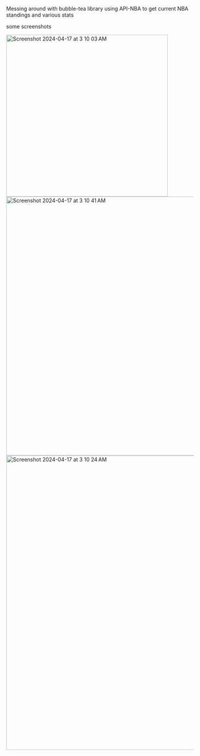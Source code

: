 Messing around with bubble-tea library using API-NBA to get current NBA standings and various stats

some screenshots


<img width="434" alt="Screenshot 2024-04-17 at 3 10 03 AM" src="https://github.com/PepperoniRollz/nba-go/assets/51208066/28e9eae8-fd8d-4c81-89e5-c8212f71afae">
<img width="695" alt="Screenshot 2024-04-17 at 3 10 41 AM" src="https://github.com/PepperoniRollz/nba-go/assets/51208066/2bf8bde8-f169-4eba-a6dd-90fbeadf5d97">
<img width="790" alt="Screenshot 2024-04-17 at 3 10 24 AM" src="https://github.com/PepperoniRollz/nba-go/assets/51208066/73f1d179-9180-4412-a89b-da60390c3c39">

